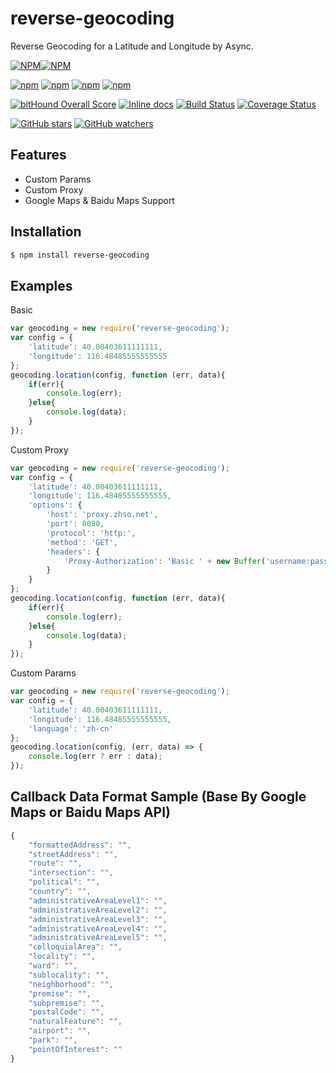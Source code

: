 # reverse-geocoding
Reverse Geocoding for a Latitude and Longitude by Async.

[![NPM](https://nodei.co/npm/reverse-geocoding.png?downloads=true&downloadRank=true&stars=true)][npm-url][![NPM](https://nodei.co/npm-dl/reverse-geocoding.png?height=3&months=6)][npm-url]

[![npm](https://img.shields.io/npm/v/reverse-geocoding.svg)][npm-url] [![npm](https://img.shields.io/npm/dm/reverse-geocoding.svg)][npm-url] [![npm](https://david-dm.org/zhso/reverse-geocoding.svg)][npm-url] [![npm](https://img.shields.io/npm/l/reverse-geocoding.svg)][npm-url]

[![bitHound Overall Score](https://www.bithound.io/github/zhso/reverse-geocoding/badges/score.svg)](https://www.bithound.io/github/zhso/reverse-geocoding) [![Inline docs](http://inch-ci.org/github/zhso/reverse-geocoding.svg?branch=master&style=shields)](http://inch-ci.org/github/zhso/reverse-geocoding) [![Build Status](https://travis-ci.org/zhso/reverse-geocoding.svg?branch=master)](https://travis-ci.org/zhso/reverse-geocoding) [![Coverage Status](https://coveralls.io/repos/github/zhso/reverse-geocoding/badge.svg?branch=master)](https://coveralls.io/github/zhso/reverse-geocoding?branch=master)

[![GitHub stars](https://img.shields.io/github/stars/zhso/reverse-geocoding.svg?style=social&label=Star)](https://github.com/zhso/reverse-geocoding/stargazers) [![GitHub watchers](https://img.shields.io/github/watchers/zhso/reverse-geocoding.svg?style=social&label=Watch)](https://github.com/zhso/reverse-geocoding/subscription)

[npm-url]: https://npmjs.org/package/reverse-geocoding

## Features

* Custom Params
* Custom Proxy
* Google Maps & Baidu Maps Support

## Installation

```bash
$ npm install reverse-geocoding
```

## Examples

Basic

```js
var geocoding = new require('reverse-geocoding');
var config = {
    'latitude': 40.00403611111111,
    'longitude': 116.48485555555555
};
geocoding.location(config, function (err, data){
	if(err){
		console.log(err);
	}else{
		console.log(data);
	}
});
```

Custom Proxy

```js
var geocoding = new require('reverse-geocoding');
var config = {
    'latitude': 40.00403611111111,
    'longitude': 116.48485555555555,
    'options': {
        'host': 'proxy.zhso.net',
        'port': 8080,
        'protocol': 'http:',
        'method': 'GET',
        'headers': {
            'Proxy-Authorization': 'Basic ' + new Buffer('username:password').toString('base64')
        }
    }
};
geocoding.location(config, function (err, data){
	if(err){
		console.log(err);
	}else{
		console.log(data);
	}
});
```

Custom Params

```js
var geocoding = new require('reverse-geocoding');
var config = {
    'latitude': 40.00403611111111,
    'longitude': 116.48485555555555,
    'language': 'zh-cn'
};
geocoding.location(config, (err, data) => {
	console.log(err ? err : data);
});
```
## Callback Data Format Sample (Base By Google Maps or Baidu Maps API)

```js
{
	"formattedAddress": "",
	"streetAddress": "",
	"route": "",
	"intersection": "",
	"political": "",
	"country": "",
	"administrativeAreaLevel1": "",
	"administrativeAreaLevel2": "",
	"administrativeAreaLevel3": "",
	"administrativeAreaLevel4": "",
	"administrativeAreaLevel5": "",
	"colloquialArea": "",
	"locality": "",
	"ward": "",
	"sublocality": "",
	"neighborhood": "",
	"premise": "",
	"subpremise": "",
	"postalCode": "",
	"naturalFeature": "",
	"airport": "",
	"park": "",
	"pointOfInterest": ""
}
```